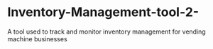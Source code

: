 # Inventory-Management-tool-2-
A tool used to track and monitor inventory management for vending machine businesses
